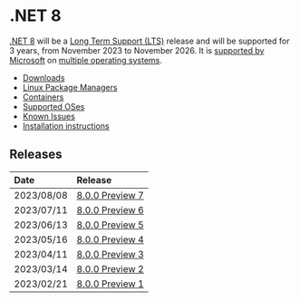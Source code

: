 # .NET 8

[.NET 8](https://devblogs.microsoft.com/dotnet/announcing-dotnet-8/) will be a [Long Term Support (LTS)](../../release-policies.md) release and will be supported for 3 years, from November 2023 to November 2026. It is [supported by Microsoft](../../microsoft-support.md) on [multiple operating systems](supported-os.md).

- [Downloads](https://dotnet.microsoft.com/download/dotnet/8.0)
- [Linux Package Managers](https://learn.microsoft.com/dotnet/core/install/linux)
- [Containers](https://mcr.microsoft.com/catalog?search=dotnet/)
- [Supported OSes](supported-os.md)
- [Known Issues](known-issues.md)
- [Installation instructions](install.md)

## Releases

| Date | Release |
| :-- | :-- |
| 2023/08/08 | [8.0.0 Preview 7](https://github.com/dotnet/core/blob/main/release-notes/8.0/preview/8.0.0-preview.7.md) |
| 2023/07/11 | [8.0.0 Preview 6](https://github.com/dotnet/core/blob/main/release-notes/8.0/preview/8.0.0-preview.6.md) |
| 2023/06/13 | [8.0.0 Preview 5](https://github.com/dotnet/core/blob/main/release-notes/8.0/preview/8.0.0-preview.5.md) |
| 2023/05/16 | [8.0.0 Preview 4](https://github.com/dotnet/core/blob/main/release-notes/8.0/preview/8.0.0-preview.4.md) |
| 2023/04/11 | [8.0.0 Preview 3](https://github.com/dotnet/core/blob/main/release-notes/8.0/preview/8.0.0-preview.3.md) |
| 2023/03/14 | [8.0.0 Preview 2](https://github.com/dotnet/core/blob/main/release-notes/8.0/preview/8.0.0-preview.2.md) |
| 2023/02/21 | [8.0.0 Preview 1](https://github.com/dotnet/core/blob/main/release-notes/8.0/preview/8.0.0-preview.1.md) |
